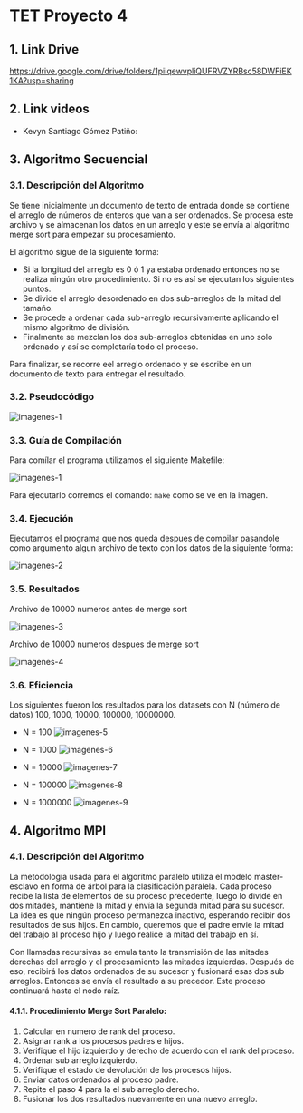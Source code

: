 # TET Proyecto 4

## 1. Link Drive

https://drive.google.com/drive/folders/1piiqewvpliQUFRVZYRBsc58DWFiEK1KA?usp=sharing

## 2. Link videos

- Kevyn Santiago Gómez Patiño:


## 3. Algoritmo Secuencial

### 3.1. Descripción del Algoritmo

Se tiene inicialmente un documento de texto de entrada donde se contiene el arreglo de números de enteros que van a ser ordenados.
Se procesa este archivo y se almacenan los datos en un arreglo y este se envía al algoritmo merge sort para empezar su procesamiento.

El algoritmo sigue de la siguiente forma:

- Si la longitud del arreglo es 0 ó 1 ya estaba ordenado entonces no se realiza ningún otro procedimiento. Si no es así se ejecutan los siguientes puntos.
- Se divide el arreglo desordenado en dos sub-arreglos de la mitad del tamaño.
- Se procede a ordenar cada sub-arreglo recursivamente aplicando el mismo algoritmo de división.
- Finalmente se mezclan los dos sub-arreglos obtenidas en uno solo ordenado y así se completaría todo el proceso.

Para finalizar, se recorre eel arreglo ordenado y se escribe en un documento de texto para entregar el resultado.

### 3.2. Pseudocódigo

![imagenes-1](images/seudocode.PNG)

### 3.3. Guía de Compilación

Para comílar el programa utilizamos el siguiente Makefile:

![imagenes-1](images/compile.png)

Para ejecutarlo corremos el comando: `make` como se ve en la imagen.

### 3.4. Ejecución

Ejecutamos el programa que nos queda despues de compilar pasandole como argumento algun archivo de texto con los datos de la siguiente forma:

![imagenes-2](images/execute.png)

### 3.5. Resultados

Archivo de 10000 numeros antes de merge sort

![imagenes-3](images/input.png)

Archivo de 10000 numeros despues de merge sort

![imagenes-4](images/output.png)

### 3.6. Eficiencia

Los siguientes fueron los resultados para los datasets con N (número de datos) 100, 1000, 10000, 100000, 10000000.

- N = 100
  ![imagenes-5](images/time_100.png)

- N = 1000
  ![imagenes-6](images/time_1000.png)

- N = 10000
  ![imagenes-7](images/time_10000.png)

- N = 100000
  ![imagenes-8](images/time_100000.png)

- N = 1000000
  ![imagenes-9](images/time_1000000.png)

## 4. Algoritmo MPI

### 4.1. Descripción del Algoritmo

La metodología usada para el algoritmo paralelo utiliza el modelo master-esclavo en forma de árbol para la clasificación paralela. Cada proceso recibe la lista de elementos de su proceso precedente, luego lo divide en dos mitades, mantiene la mitad y envía la segunda mitad para su sucesor. La idea es que ningún proceso permanezca inactivo, esperando recibir dos resultados de sus hijos. En cambio, queremos que el padre envie la mitad del trabajo al proceso hijo y luego realice la mitad del trabajo en sí. 

Con llamadas recursivas se emula tanto la transmisión de las mitades derechas del arreglo y el procesamiento las mitades izquierdas. Después de eso, recibirá los datos ordenados de su sucesor y fusionará esas dos sub arreglos. Entonces se envía el resultado a su precedor. Este proceso continuará hasta el nodo raíz.

#### 4.1.1. Procedimiento Merge Sort Paralelo:
1. Calcular en numero de rank del proceso.
2. Asignar rank a los procesos padres e hijos.
3. Verifique el hijo izquierdo y derecho de acuerdo con el rank del proceso.
4. Ordenar sub arreglo izquierdo.
5. Verifique el estado de devolución de los procesos hijos.
6. Enviar datos ordenados al proceso padre.
7. Repite el paso 4 para la el sub arreglo derecho.
8. Fusionar los dos resultados nuevamente en una nuevo arreglo.
